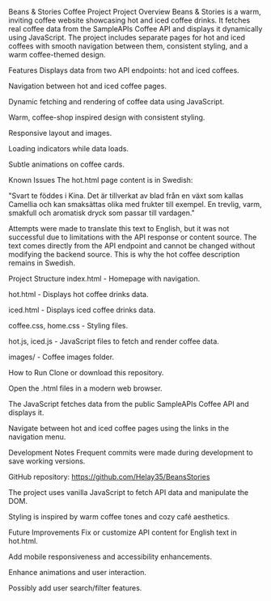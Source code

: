 Beans & Stories Coffee Project
Project Overview
Beans & Stories is a warm, inviting coffee website showcasing hot and iced coffee drinks. It fetches real coffee data from the SampleAPIs Coffee API and displays it dynamically using JavaScript. The project includes separate pages for hot and iced coffees with smooth navigation between them, consistent styling, and a warm coffee-themed design.

Features
Displays data from two API endpoints: hot and iced coffees.

Navigation between hot and iced coffee pages.

Dynamic fetching and rendering of coffee data using JavaScript.

Warm, coffee-shop inspired design with consistent styling.

Responsive layout and images.

Loading indicators while data loads.

Subtle animations on coffee cards.

Known Issues
The hot.html page content is in Swedish:

"Svart te föddes i Kina. Det är tillverkat av blad från en växt som kallas Camellia och kan smaksättas olika med frukter till exempel. En trevlig, varm, smakfull och aromatisk dryck som passar till vardagen."

Attempts were made to translate this text to English, but it was not successful due to limitations with the API response or content source. The text comes directly from the API endpoint and cannot be changed without modifying the backend source. This is why the hot coffee description remains in Swedish.

Project Structure
index.html - Homepage with navigation.

hot.html - Displays hot coffee drinks data.

iced.html - Displays iced coffee drinks data.

coffee.css, home.css - Styling files.

hot.js, iced.js - JavaScript files to fetch and render coffee data.

images/ - Coffee images folder.

How to Run
Clone or download this repository.

Open the .html files in a modern web browser.

The JavaScript fetches data from the public SampleAPIs Coffee API and displays it.

Navigate between hot and iced coffee pages using the links in the navigation menu.

Development Notes
Frequent commits were made during development to save working versions.

GitHub repository: https://github.com/Helay35/BeansStories

The project uses vanilla JavaScript to fetch API data and manipulate the DOM.

Styling is inspired by warm coffee tones and cozy café aesthetics.

Future Improvements
Fix or customize API content for English text in hot.html.

Add mobile responsiveness and accessibility enhancements.

Enhance animations and user interaction.

Possibly add user search/filter features.